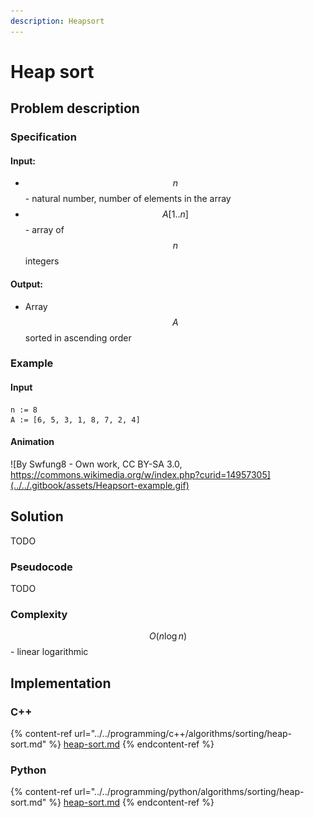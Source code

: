 ```yaml
---
description: Heapsort
---
```


# Heap sort

## Problem description

<!-- TODO -->

### Specification

#### Input:

* $$n$$ - natural number, number of elements in the array
* $$A[1..n]$$ - array of $$n$$ integers

#### Output:

* Array $$A$$ sorted in ascending order 

### Example

#### Input

```
n := 8
A := [6, 5, 3, 1, 8, 7, 2, 4]
```

#### Animation

![By Swfung8 - Own work, CC BY-SA 3.0, https://commons.wikimedia.org/w/index.php?curid=14957305](../../.gitbook/assets/Heapsort-example.gif)

## Solution

TODO

### Pseudocode

TODO

### Complexity

$$O(n\log{n})$$ - linear logarithmic

## Implementation

### C++

{% content-ref url="../../programming/c++/algorithms/sorting/heap-sort.md" %}
[heap-sort.md](../../programming/c++/algorithms/sorting/heap-sort.md)
{% endcontent-ref %}

### Python

{% content-ref url="../../programming/python/algorithms/sorting/heap-sort.md" %}
[heap-sort.md](../../programming/python/algorithms/sorting/heap-sort.md)
{% endcontent-ref %}
